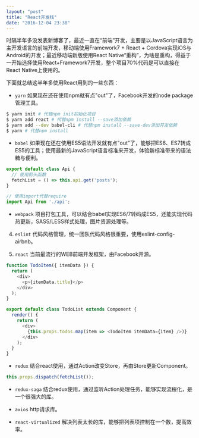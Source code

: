 ```yaml
---
layout: "post"
title: "React开发栈"
date: "2016-12-04 23:38"
---
```


时隔半年多没发表新博客了，最近一直在“前端”开发，主要是以JavaScript语言为主开发语言的前端开发，移动端使用Framework7 + React + Cordova实现iOS与Android的开发；最近移动端新版使用React Native“重构”，为啥是重构，得益于一开始选择使用React+Framework7开发，整个项目70%代码是可以直接在React Native上使用的。

下面就总结这半年多使用React用到的一些东西：

- `yarn` 如果现在还在使用npm就有点"out"了，Facebook开发的node package管理工具。

```bash
$ yarn init # 代替npm init初始化项目
$ yarn add react # 代替npm install --save添加依赖
$ yarn add --dev babel-cli # 代替npm install --save-dev添加开发依赖
$ yarn # 代替npm install
```

- `babel` 如果现在还在使用ES5语法开发就有点"out"了，能够把ES6、ES7转成ES5的工具；使用最新的JavaScript语言标准来开发，体验新标准带来的语法糖与便利。

```javascript
export default class Api {
  // 使用箭头函数
  fetchList = () => this.api.get('posts');
}

// 使用import代替require
import Api from './api';
```

- `webpack` 项目打包工具，可以结合babel实现ES6/7转码成ES5，还能实现代码热更新，SASS/LESS样式处理，图片资源处理等。

4. `eslint` 代码风格管理，统一团队代码风格很重要，使用eslint-config-airbnb。

5. `react` 当前最流行的WEB前端开发框架，由Facebook开源。

```javascript
function TodoItem({ itemData }) {
  return (
    <div>
      <p>{itemData.title}</p>
    </div>
  );
}

export default class TodoList extends Component {
  render() {
    return (
      <div>
        {this.props.todos.map(item => <TodoItem itemData={item} />)}
      </div>
    );
  }
}
```

- `redux` 结合react使用，通过Action改变Store，再由Store更新Component。

```javascript
this.props.dispatch(fetchList());
```

- `redux-saga` 结合redux使用，通过监听Action处理任务，能够实现流程化，是一个很强大的库。

- `axios` http请求库。

- `react-virtualized` 解决列表太长的库，能够把列表项控制在一个数，提高效率。
